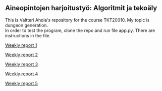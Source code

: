 ## Aineopintojen harjoitustyö: Algoritmit ja tekoäly

This is Valtteri Ahola's repository for the course TKT20010. My topic is dungeon generation.\
In order to test the program, clone the repo and run file app.py. There are instructions in the file.

[Weekly report 1](https://github.com/valttteri/Tiralabra/blob/a750ed96d641a29e611ccdc981c19458f89c299c/documents/weekly_report1.md)

[Weekly report 2](https://github.com/valttteri/Tiralabra/blob/main/documents/weekly_report2.md)

[Weekly report 3](https://github.com/valttteri/Tiralabra/blob/main/documents/weekly_report3.md)

[Weekly report 4](https://github.com/valttteri/Tiralabra/blob/main/documents/weekly_report4.md)

[Weekly report 5](https://github.com/valttteri/Tiralabra/blob/main/documents/weekly_report5.md)
